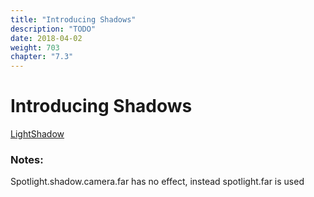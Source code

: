 ```yaml
---
title: "Introducing Shadows"
description: "TODO"
date: 2018-04-02
weight: 703
chapter: "7.3"
---
```


# Introducing Shadows


[LightShadow](https://threejs.org/docs/#api/lights/shadows/LightShadow)


### Notes:

Spotlight.shadow.camera.far has no effect, instead spotlight.far is used